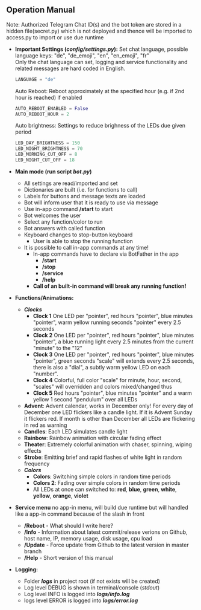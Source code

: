 ## Operation Manual
Note: Authorized Telegram Chat ID(s) and the bot token are stored in a hidden file(secret.py) which is not deployed and thence will be imported to access.py to import or use due runtime
    
* **Important Settings (_config/settings.py_):**
    Set chat language, possible language keys: "de", "de_emoji", "en", "en_emoji", "fr" <br>Only the chat language can set, logging and service functionality and related messages are hard coded in English.
    ````python script
    LANGUAGE = "de"
    ````    
    Auto Reboot: Reboot approximately at the specified hour (e.g. if 2nd hour is reached) if enabled    
    ````python script
    AUTO_REBOOT_ENABLED = False
    AUTO_REBOOT_HOUR = 2
    ````
    Auto brightness: Settings to reduce brighness of the LEDs due given period
    ````python script
    LED_DAY_BRIGHTNESS = 150
    LED_NIGHT_BRIGHTNESS = 70
    LED_MORNING_CUT_OFF = 8
    LED_NIGHT_CUT_OFF = 18
    ````


* **Main mode (run script _bot.py_)**
    * All settings are read/imported and set
    * Dictionaries are built (i.e. for functions to call)
    * Labels for buttons and message texts are loaded
    * Bot will inform user that it is ready to use via message
    * Use in-app command **/start** to start
    * Bot welcomes the user
    * Select any function/color to run
    * Bot answers with called function
    * Keyboard changes to stop-button keyboard
        * User is able to stop the running function
    * It is possible to call in-app commands at any time!
        * In-app commands have to declare via BotFather in the app
            * **/start**
            * **/stop**
            * **/service**
            * **/help**
        * **Call of an built-in command will break any running function!**
* **Functions/Animations:**
    * _**Clocks**_
        * **Clock 1** One LED per "pointer", red hours "pointer", blue minutes "pointer", warm yellow running seconds "pointer" every 2.5 seconds
        * **Clock 2** One LED per "pointer", red hours "pointer", blue minutes "pointer", a blue running light every 2.5 minutes from the current "minute" to the "12" 
        * **Clock 3** One LED per "pointer", red hours "pointer", blue minutes "pointer", green seconds "scale" will extends every 2.5 seconds, there is also a "dial", a subtly warm yellow LED on each "number".
        * **Clock 4** Colorful, full color "scale" for minute, hour, second, "scales" will overridden and colors mixed/changed thus 
        * **Clock 5** Red hours "pointer", blue minutes "pointer" and a warm yellow 1 second "pendulum" over all LEDs
    * **Advent**: Advent calendar, works in December only! For every day of December one LED flickers like a candle light. If it is Advent Sunday it flickers red. If month is other than December all LEDs are flickering in red as warning  
    * **Candles**: Each LED simulates candle light
    * **Rainbow**: Rainbow animation with circular fading effect
    * **Theater**: Extremely colorful animation with chaser, spinning, wiping effects
    * **Strobe**: Emitting brief and rapid flashes of white light in random frequency
    * _**Colors**_
        * **Colors**: Switching simple colors in random time periods
        * **Colors 2**: Fading over simple colors in random time periods
        * All LEDs at once can switched to: **red**, **blue**, **green**, **white**, **yellow**, **orange**, **violet**
* **Service menu** no app-in menu, will build due runtime but will handled like a app-in command because of the slash in front 
    * **/Reboot** - What should I write here?
    * **/Info** - Information about latest commit/release verions on Github, host name, IP, memory usage, disk usage, cpu load
    * **/Update** - Force update from Github to the latest version in master branch
    * **/Help** - Short version of this manual
* **Logging:**
    * Folder _**logs**_ in project root (if not exists will be created)
    * Log level DEBUG is shown in terminal/console (_stdout_)
    * Log level INFO is logged into _**logs/info.log**_
    * logs level ERROR is logged into _**logs/error.log**_
